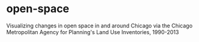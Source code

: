 # open-space
Visualizing changes in open space in and around Chicago via the Chicago Metropolitan Agency for Planning's Land Use Inventories, 1990-2013
